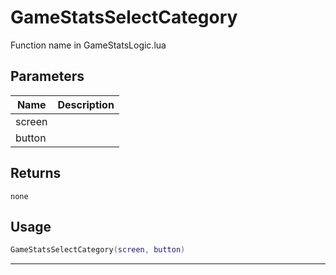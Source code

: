 # GameStatsSelectCategory

Function name in GameStatsLogic.lua

## Parameters

| Name   | Description |
| ------ | ----------- |
| screen |             |
| button |             |

## Returns

`none`

## Usage

```lua
GameStatsSelectCategory(screen, button)
```

---
